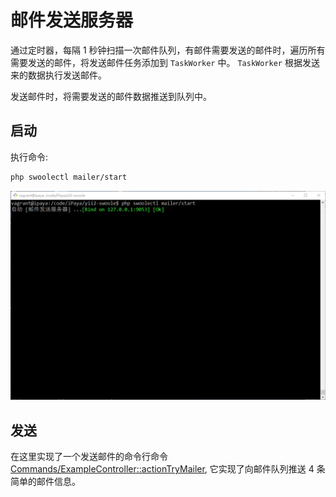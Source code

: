 # 邮件发送服务器

通过定时器，每隔 1 秒钟扫描一次邮件队列，有邮件需要发送的邮件时，遍历所有需要发送的邮件，将发送邮件任务添加到 `TaskWorker` 中。
`TaskWorker` 根据发送来的数据执行发送邮件。

发送邮件时，将需要发送的邮件数据推送到队列中。

## 启动

执行命令:

```bash
php swoolectl mailer/start
```

![启动邮件发送服务器](/docs/guide/images/mailer-start.png)

## 发送

在这里实现了一个发送邮件的命令行命令 [Commands/ExampleController::actionTryMailer](/src/Commands/ExampleController.php), 
它实现了向邮件队列推送 4 条简单的邮件信息。
